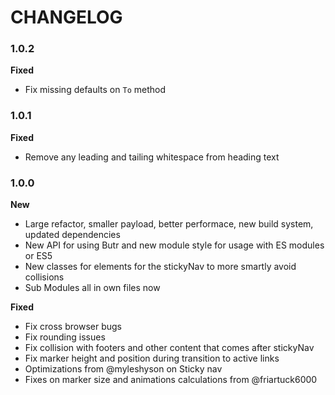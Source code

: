 # CHANGELOG

### 1.0.2

**Fixed**
- Fix missing defaults on `To` method

### 1.0.1

**Fixed**
- Remove any leading and tailing whitespace from heading text

### 1.0.0

**New**
- Large refactor, smaller payload, better performace, new build system, updated dependencies
- New API for using Butr and new module style for usage with ES modules or ES5
- New classes for elements for the stickyNav to more smartly avoid collisions
- Sub Modules all in own files now

**Fixed**
- Fix cross browser bugs
- Fix rounding issues
- Fix collision with footers and other content that comes after stickyNav
- Fix marker height and position during transition to active links
- Optimizations from @myleshyson on Sticky nav
- Fixes on marker size and animations calculations from @friartuck6000


